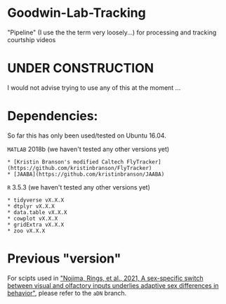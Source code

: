 # Goodwin-Lab-Tracking

"Pipeline" (I use the the term very loosely...) for processing and tracking courtship videos



# **UNDER CONSTRUCTION**

I would not advise trying to use any of this at the moment ...




# Dependencies:

So far this has only been used/tested on Ubuntu 16.04.


`MATLAB` 2018b (we haven't tested any other versions yet)

    * [Kristin Branson's modified Caltech FlyTracker](https://github.com/kristinbranson/FlyTracker)
    * [JAABA](https://github.com/kristinbranson/JAABA)


`R` 3.5.3 (we haven't tested any other versions yet)

    * tidyverse vX.X.X
    * dtplyr vX.X.X
    * data.table vX.X.X
    * cowplot vX.X.X
    * gridExtra vX.X.X
    * zoo vX.X.X



# Previous "version"

For scipts used in ["Nojima, Rings, et al., 2021, A sex-specific switch between visual and olfactory inputs underlies adaptive sex differences in behavior"](https://www.sciencedirect.com/science/article/pii/S0960982220318996?via%3Dihub), please refer to the `aDN` branch.
